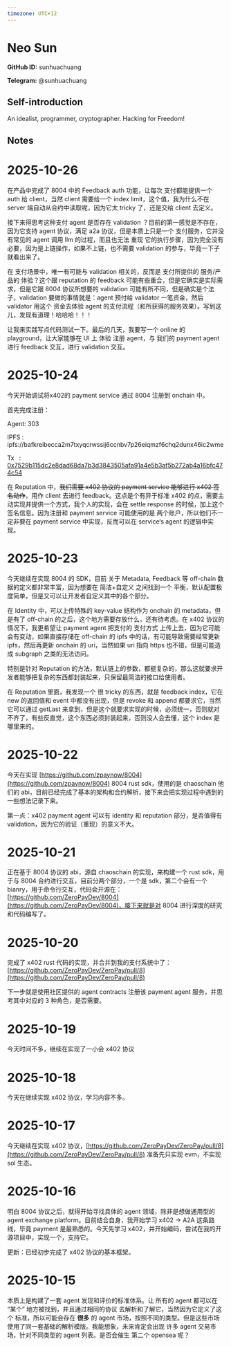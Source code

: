 ```yaml
---
timezone: UTC+12
---
```


# Neo Sun

**GitHub ID:** sunhuachuang

**Telegram:** @sunhuachuang

## Self-introduction

An idealist, programmer, cryptographer. Hacking for Freedom!

## Notes
<!-- Content_START -->
# 2025-10-26
<!-- DAILY_CHECKIN_2025-10-26_START -->
在产品中完成了 8004 中的 Feedback auth 功能，让每次 支付都能提供一个 auth 给 client，当然 client 需要给一个 index limit，这个值，我为什么不在 server 端自动从合约中读取呢，因为它太 tricky 了，还是交给 client 去定义。

接下来得思考这种支付 agent 是否存在 validation ？目前的第一感觉是不存在，因为它支持 agent 协议，满足 a2a 协议，但是本质上只是一个 支付服务，它并没有常见的 agent 调用 llm 的过程，而且也无法 重现 它的执行步骤，因为完全没有必要，因为是上链操作，如果不上链，也不需要 validation 的参与，毕竟一下子就看出来了。

在 支付场景中，唯一有可能与 validation 相关的，反而是 支付所提供的 服务/产品的 体验？这个跟 reputation 的 feedback 可能有些重合，但是它确实是实际需求，但是它跟 8004 协议所想要的 validation 可能有所不同，但是确实是个法子，validation 要做的事情就是：agent 预付给 validator 一笔资金，然后 validator 用这个 资金去体验 agent 的支付流程（和所获得的服务效果）。写到这儿，发现有道理！哈哈哈！！！

让我来实践写点代码测试一下。最后的几天，我要写一个 online 的 playground，让大家能够在 UI 上 体验 注册 agent，与 我们的 payment agent 进行 feedback 交互，进行 validation 交互。
<!-- DAILY_CHECKIN_2025-10-26_END -->

# 2025-10-24
<!-- DAILY_CHECKIN_2025-10-24_START -->

今天开始调试将x402的 payment service 通过 8004 注册到 onchain 中。

首先完成注册：

Agent: 303

IPFS : ipfs://bafkreibecca2m7txyqcrwssij6ccnbv7p26eiqmzf6chq2dunx46ic2wme

Tx   : [0x7529b115dc2e8dad68da7b3d3843505afa91a4e5b3af5b272ab4a16bfc474c54](https://sepolia.etherscan.io/tx/0x7529b115dc2e8dad68da7b3d3843505afa91a4e5b3af5b272ab4a16bfc474c54)

在 Reputation 中，~~我们需要 x402 协议的 payment service 能够进行 x402 签名动作~~，用作 client 去进行 feedback。这点是个有异于标准 x402 的点，需要主动实现并提供一个方式，我个人的实现，会在 settle response 的时候，加上这个 签名信息。因为注册和 payment service 可能使用的是 两个账户，所以他们不一定非要在 payment service 中实现，反而可以在 service‘s agent 的逻辑中实现。
<!-- DAILY_CHECKIN_2025-10-24_END -->

# 2025-10-23
<!-- DAILY_CHECKIN_2025-10-23_START -->




今天继续在实现 8004 的 SDK，目前 关于 Metadata, Feedback 等 off-chain 数据的定义都非常丰富，因为想要在 简洁+自定义 之间找到一个 平衡，默认配置极度简单，但是又可以让开发者自定义其中的各个部分。

在 Identity 中，可以上传特殊的 key-value 结构作为 onchain 的 metadata，但是有了 off-chain 的之后，这个地方需要存放什么，还有待考虑。在 x402 协议的情况下，我更希望让 payment agent 把支付的 支付方式 上传上去，因为它可能会有变动，如果直接存储在 off-chain 的 ipfs 中的话，有可能导致需要经常更新 ipfs，然后再更新 onchain 的 uri，当然如果 uri 指向 https 也不错，但是可能造成 subgraph 之类的无法访问。

特别是针对 Reputation 的方法，默认链上的参数，都挺复杂的，那么这就要求开发者能够把复杂的东西都封装起来，只保留最简洁的接口给使用者。

在 Reputation 里面，我发现一个 很 tricky 的东西，就是 feedback index，它在 new 的返回值和 event 中都没有出现，但是 revoke 和 append 都要求它，当然它可以通过 getLast 来拿到，但是这个就要求实现的时候，必须统一，否则就对不齐了，有些反直觉，这个东西必须封装起来，否则没人会去懂，这个 index 是哪里来的。
<!-- DAILY_CHECKIN_2025-10-23_END -->

# 2025-10-22
<!-- DAILY_CHECKIN_2025-10-22_START -->






今天在实现 [https://github.com/zpaynow/8004](https://github.com/zpaynow/8004) 8004 rust sdk，使用的是 chaoschain 他们的 abi，目前已经完成了基本的架构和合约解析，接下来会把实现过程中遇到的一些想法记录下来。

第一点：x402 payment agent 可以有 identity 和 reputation 部分，是否值得有 validation，因为它的验证（重现）的意义不大。
<!-- DAILY_CHECKIN_2025-10-22_END -->

# 2025-10-21
<!-- DAILY_CHECKIN_2025-10-21_START -->







正在基于 8004 协议的 abi，源自 chaoschain 的实现，来构建一个 rust sdk，用于与 8004 合约进行交互，目前分两个部分，一个是 sdk，第二个会有一个 bianry，用于命令行交互，代码会开源在：[https://github.com/ZeroPayDev/8004](https://github.com/ZeroPayDev/8004)，接下来就是对 8004 进行深度的研究和代码编写了。
<!-- DAILY_CHECKIN_2025-10-21_END -->

# 2025-10-20
<!-- DAILY_CHECKIN_2025-10-20_START -->








完成了 x402 rust 代码的实现，并合并到我的支付系统中了：[https://github.com/ZeroPayDev/ZeroPay/pull/8](https://github.com/ZeroPayDev/ZeroPay/pull/8)

下一步就是使用社区提供的 agent contracts 注册该 payment agent 服务，并思考其中对应的 3 种角色，是否需要。
<!-- DAILY_CHECKIN_2025-10-20_END -->

# 2025-10-19
<!-- DAILY_CHECKIN_2025-10-19_START -->









今天时间不多，继续在实现了一小会 x402 协议
<!-- DAILY_CHECKIN_2025-10-19_END -->

# 2025-10-18
<!-- DAILY_CHECKIN_2025-10-18_START -->










今天在继续实现 x402 协议，学习内容不多。
<!-- DAILY_CHECKIN_2025-10-18_END -->

# 2025-10-17
<!-- DAILY_CHECKIN_2025-10-17_START -->











今天继续在实现 x402 协议，[https://github.com/ZeroPayDev/ZeroPay/pull/8](https://github.com/ZeroPayDev/ZeroPay/pull/8) 准备先只实现 evm，不实现 sol 生态。
<!-- DAILY_CHECKIN_2025-10-17_END -->

# 2025-10-16
<!-- DAILY_CHECKIN_2025-10-16_START -->












明白 8004 协议之后，就得开始寻找具体的 agent 领域，除非是想做通用型的 agent exchange platform。目前结合自身，我开始学习 x402 -> A2A 这条路线，毕竟 payment 是最熟悉的。今天先学习 x402，并开始编码，尝试在我的开源项目中，实现一个，支持它。

更新：已经初步完成了 x402 协议的基本框架。
<!-- DAILY_CHECKIN_2025-10-16_END -->

# 2025-10-15
<!-- DAILY_CHECKIN_2025-10-15_START -->














本质上是构建了一套 agent 发现和评价的标准体系。让 所有的 agent 都可以在 “某个” 地方被找到，并且通过相同的协议 去解析和了解它，当然因为它定义了这个 标准，所以可能会存在 **很多** 的 agent 市场，按照不同的类型。但是这些市场使用了同一套基础的解析模版。我能想象，未来肯定会出现 许多 agent 交易市场，针对不同类型的 agent 列表。是否会催生 第二个 opensea 呢？
<!-- DAILY_CHECKIN_2025-10-15_END -->
<!-- Content_END -->
